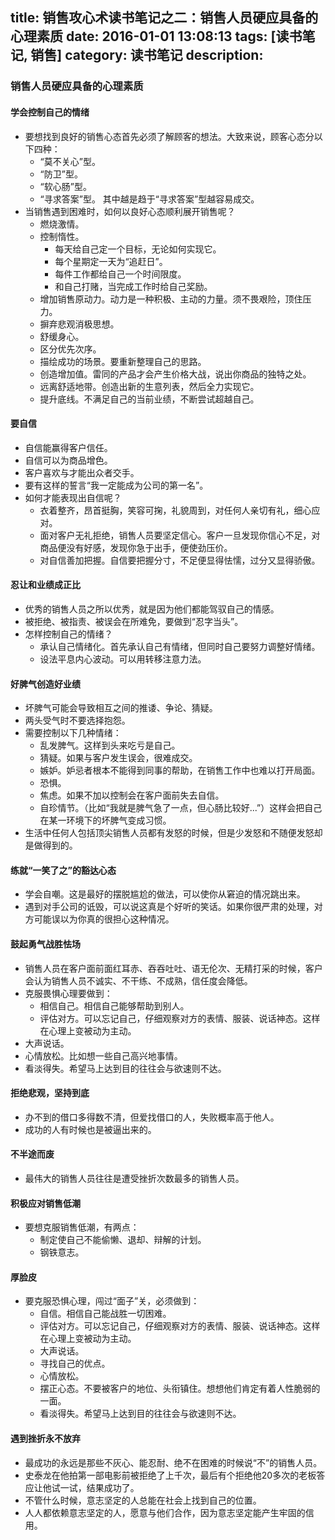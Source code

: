 title: 销售攻心术读书笔记之二：销售人员硬应具备的心理素质
date: 2016-01-01 13:08:13
tags: [读书笔记, 销售]
category: 读书笔记
description:
---
### 销售人员硬应具备的心理素质

#### 学会控制自己的情绪

* 要想找到良好的销售心态首先必须了解顾客的想法。大致来说，顾客心态分以下四种：
  * “莫不关心”型。
  * “防卫”型。
  * “软心肠”型。
  * “寻求答案”型。
  其中越是趋于“寻求答案”型越容易成交。
* 当销售遇到困难时，如何以良好心态顺利展开销售呢？
  * 燃烧激情。
  * 控制惰性。
    * 每天给自己定一个目标，无论如何实现它。
    * 每个星期定一天为“追赶日”。
    * 每件工作都给自己一个时间限度。
    * 和自己打赌，当完成工作时给自己奖励。
  * 增加销售原动力。动力是一种积极、主动的力量。须不畏艰险，顶住压力。
  * 摒弃悲观消极思想。
  * 舒缓身心。
  * 区分优先次序。
  * 描绘成功的场景。要重新整理自己的思路。
  * 创造增加值。雷同的产品才会产生价格大战，说出你商品的独特之处。
  * 远离舒适地带。创造出新的生意列表，然后全力实现它。
  * 提升底线。不满足自己的当前业绩，不断尝试超越自己。

#### 要自信

* 自信能赢得客户信任。
* 自信可以为商品增色。
* 客户喜欢与才能出众者交手。
* 要有这样的誓言“我一定能成为公司的第一名”。
* 如何才能表现出自信呢？
  * 衣着整齐，昂首挺胸，笑容可掬，礼貌周到，对任何人亲切有礼，细心应对。
  * 面对客户无礼拒绝，销售人员要坚定信心。客户一旦发现你信心不足，对商品便没有好感，发现你急于出手，便使劲压价。
  * 对自信善加把握。自信要把握分寸，不足便显得怯懦，过分又显得骄傲。

#### 忍让和业绩成正比

* 优秀的销售人员之所以优秀，就是因为他们都能驾驭自己的情感。
* 被拒绝、被指责、被误会在所难免，要做到“忍字当头”。
* 怎样控制自己的情绪？
  * 承认自己情绪化。首先承认自己有情绪，但同时自己要努力调整好情绪。
  * 设法平息内心波动。可以用转移注意力法。

<!--more-->

#### 好脾气创造好业绩

* 坏脾气可能会导致相互之间的推诿、争论、猜疑。
* 两头受气时不要选择抱怨。
* 需要控制以下几种情绪：
  * 乱发脾气。这样到头来吃亏是自己。
  * 猜疑。如果与客户发生误会，很难成交。
  * 嫉妒。妒忌者根本不能得到同事的帮助，在销售工作中也难以打开局面。
  * 恐惧。
  * 焦虑。如果不加以控制会在客户面前失去自信。
  * 自珍情节。（比如“我就是脾气急了一点，但心肠比较好...”）这样会把自己在某一环境下的坏脾气变成习惯。
* 生活中任何人包括顶尖销售人员都有发怒的时候，但是少发怒和不随便发怒却是做得到的。

#### 练就“一笑了之”的豁达心态

* 学会自嘲。这是最好的摆脱尴尬的做法，可以使你从窘迫的情况跳出来。
* 遇到对手公司的诋毁，可以说这真是个好听的笑话。如果你很严肃的处理，对方可能误以为你真的很担心这种情况。

#### 鼓起勇气战胜怯场

* 销售人员在客户面前面红耳赤、吞吞吐吐、语无伦次、无精打采的时候，客户会认为销售人员不诚实、不干练、不成熟，信任度会降低。
* 克服畏惧心理要做到：
  * 相信自己。相信自己能够帮助到别人。
  * 评估对方。可以忘记自己，仔细观察对方的表情、服装、说话神态。这样在心理上变被动为主动。
* 大声说话。
* 心情放松。比如想一些自己高兴地事情。
* 看淡得失。希望马上达到目的往往会与欲速则不达。

#### 拒绝悲观，坚持到底

* 办不到的借口多得数不清，但爱找借口的人，失败概率高于他人。
* 成功的人有时候也是被逼出来的。

#### 不半途而废

* 最伟大的销售人员往往是遭受挫折次数最多的销售人员。

#### 积极应对销售低潮

* 要想克服销售低潮，有两点：
  * 制定使自己不能偷懒、退却、辩解的计划。
  * 钢铁意志。

#### 厚脸皮

* 要克服恐惧心理，闯过“面子”关，必须做到：
  * 自信。相信自己能战胜一切困难。
  * 评估对方。可以忘记自己，仔细观察对方的表情、服装、说话神态。这样在心理上变被动为主动。
  * 大声说话。
  * 寻找自己的优点。
  * 心情放松。
  * 摆正心态。不要被客户的地位、头衔镇住。想想他们肯定有着人性脆弱的一面。
  * 看淡得失。希望马上达到目的往往会与欲速则不达。

#### 遇到挫折永不放弃

* 最成功的永远是那些不灰心、能忍耐、绝不在困难的时候说“不”的销售人员。
* 史泰龙在他拍第一部电影前被拒绝了上千次，最后有个拒绝他20多次的老板答应让他试一试，结果成功了。
* 不管什么时候，意志坚定的人总能在社会上找到自己的位置。
* 人人都依赖意志坚定的人，愿意与他们合作，因为意志坚定能产生牢固的信用。